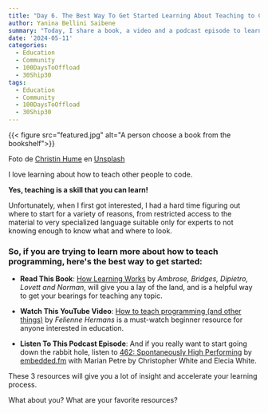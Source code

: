 ```yaml
---
title: "Day 6. The Best Way To Get Started Learning About Teaching to Code"
author: Yanina Bellini Saibene
summary: "Today, I share a book, a video and a podcast episode to learn how to teach."
date: '2024-05-11'
categories:
  - Education
  - Community
  - 100DaysToOffload
  - 30Ship30
tags:
  - Education
  - Community
  - 100DaysToOffload
  - 30Ship30
---
```


{{< figure src="featured.jpg" alt="A person choose a book from the bookshelf">}}

Foto de <a href="https://unsplash.com/es/@christinhumephoto?utm_content=creditCopyText&utm_medium=referral&utm_source=unsplash">Christin Hume</a> en <a href="https://unsplash.com/es/fotos/persona-que-elige-un-libro-blanco-y-rojo-en-la-estanteria-k2Kcwkandwg?utm_content=creditCopyText&utm_medium=referral&utm_source=unsplash">Unsplash</a>
  
  
I love learning about how to teach other people to code.

**Yes, teaching is a skill that you can learn!**

Unfortunately, when I first got interested, I had a hard time figuring out where to start for a variety of reasons, from restricted access to the material to very specialized language suitable only for experts to not knowing enough to know what and where to look.

### So, if you are trying to learn more about how to teach programming, here's the best way to get started:

* **Read This Book**: [How Learning Works](https://a.co/d/59bQnJN) by _Ambrose, Bridges, Dipietro, Lovett and Norman_, will give you a lay of the land, and is a helpful way to get your bearings for teaching any topic.

* **Watch This YouTube Video**: [How to teach programming (and other things)](https://youtu.be/g1ib43q3uXQ?si=eq-Eh37U0KGaI-fc) by _Felienne Hermans_ is a must-watch beginner resource for anyone interested in education.

* **Listen To This Podcast Episode**: And if you really want to start going down the rabbit hole, listen to [462: Spontaneously High Performing](https://embedded.fm/transcripts/462) by [embedded.fm](https://embedded.fm) with Marian Petre by Christopher White and Elecia White.

These 3 resources will give you a lot of insight and accelerate your learning process.

What about you? What are your favorite resources? 